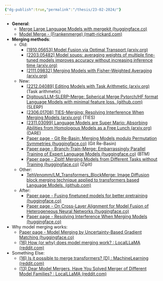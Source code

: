```yaml
---
{"dg-publish":true,"permalink":"/thesis/23-02-2024/"}
---
```



- **General**:
	- [Merge Large Language Models with mergekit (huggingface.co)](https://huggingface.co/blog/mlabonne/merge-models)
	- [Model Merge - (Frankenmerge) (matt-rickard.com)](https://matt-rickard.com/model-merge-frankenmerge)
- **Merging methods**:
	- Old: 
		- [[1910.05653] Model Fusion via Optimal Transport (arxiv.org)](https://arxiv.org/abs/1910.05653)
		- [[2203.05482] Model soups: averaging weights of multiple fine-tuned models improves accuracy without increasing inference time (arxiv.org)](https://arxiv.org/abs/2203.05482)
		- [[2111.09832] Merging Models with Fisher-Weighted Averaging (arxiv.org)](https://arxiv.org/abs/2111.09832)
	- New:
		- [[2212.04089] Editing Models with Task Arithmetic (arxiv.org)](https://arxiv.org/abs/2212.04089) (Task arithmetic)
		- [Digitous/LLM-SLERP-Merge: Spherical Merge Pytorch/HF format Language Models with minimal feature loss. (github.com)](https://github.com/Digitous/LLM-SLERP-Merge) (SLERP)
		- [[2306.01708] TIES-Merging: Resolving Interference When Merging Models (arxiv.org)](https://arxiv.org/abs/2306.01708) (TIES)
		- [[2311.03099] Language Models are Super Mario: Absorbing Abilities from Homologous Models as a Free Lunch (arxiv.org)](https://arxiv.org/abs/2311.03099) (DARE)
		- [Paper page - Git Re-Basin: Merging Models modulo Permutation Symmetries (huggingface.co)](https://huggingface.co/papers/2209.04836) (Git Re-Basin)
		- [Paper page - Branch-Train-Merge: Embarrassingly Parallel Training of Expert Language Models (huggingface.co)](https://huggingface.co/papers/2208.03306) (BTM)
		- [Paper page - ZipIt! Merging Models from Different Tasks without Training (huggingface.co)](https://huggingface.co/papers/2305.03053) (ZipIt)
	- Other:
		- [TehVenomm/LM_Transformers_BlockMerge: Image Diffusion block merging technique applied to transformers based Language Models. (github.com)](https://github.com/TehVenomm/LM_Transformers_BlockMerge/?tab=readme-ov-file)
	- After:
		- [Paper page - Fusing finetuned models for better pretraining (huggingface.co)](https://huggingface.co/papers/2204.03044)
		- [Paper page - On Cross-Layer Alignment for Model Fusion of Heterogeneous Neural Networks (huggingface.co)](https://huggingface.co/papers/2110.15538)
		- [Paper page - Resolving Interference When Merging Models (huggingface.co)](https://huggingface.co/papers/2306.01708)
- Why model merging works:
	- [Paper page - Model Merging by Uncertainty-Based Gradient Matching (huggingface.co)](https://huggingface.co/papers/2310.12808)
	- [(16) How (or why) does model merging work? : LocalLLaMA (reddit.com)](https://www.reddit.com/r/LocalLLaMA/comments/18x2vuj/how_or_why_does_model_merging_work/)
- Something Else:
	- [(16) Is it possible to merge transformers? [D] : MachineLearning (reddit.com)](https://www.reddit.com/r/MachineLearning/comments/122fj05/is_it_possible_to_merge_transformers_d/)
	- [(13) Dear Model Mergers, Have You Solved Merger of Different Model Families? : LocalLLaMA (reddit.com)](https://www.reddit.com/r/LocalLLaMA/comments/1867ddv/dear_model_mergers_have_you_solved_merger_of/)
